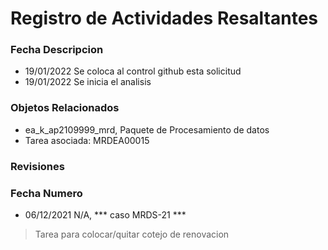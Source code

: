 # Registro de Actividades Resaltantes
### Fecha       Descripcion
* 19/01/2022    Se coloca al control github esta solicitud
* 19/01/2022    Se inicia el analisis

                
### Objetos Relacionados
- ea_k_ap2109999_mrd, Paquete de Procesamiento de datos
- Tarea asociada: MRDEA00015

### Revisiones
### Fecha       Numero
* 06/12/2021    N/A, *** caso MRDS-21 ***
>Tarea para colocar/quitar cotejo de renovacion
